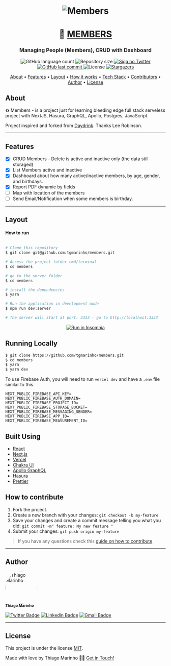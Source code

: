 <h1 align="center">
    <img alt="Members" title="#Members" src="./public/logo2.png" />
</h1>

<h1 align="center">
   🙋 <a href="#"> MEMBERS </a>
</h1>

<h3 align="center">
    Managing People (Members), CRUD with Dashboard
</h3>

<p align="center">
  <img alt="GitHub language count" src="https://img.shields.io/github/languages/count/tgmarinho/members?color=%2304D361">

  <img alt="Repository size" src="https://img.shields.io/github/repo-size/tgmarinho/members">

  <a href="https://www.twitter.com/tgmarinho/">
    <img alt="Siga no Twitter" src="https://img.shields.io/twitter/url?url=https%3A%2F%2Fgithub.com%2Ftgmarinho%2Fmembers">
  </a>
  
  <a href="https://github.com/tgmarinho/members/commits/master">
    <img alt="GitHub last commit" src="https://img.shields.io/github/last-commit/tgmarinho/members">
  </a>
    
   <img alt="License" src="https://img.shields.io/badge/license-MIT-brightgreen">
   <a href="https://github.com/tgmarinho/members/stargazers">
    <img alt="Stargazers" src="https://img.shields.io/github/stars/tgmarinho/members?style=social">
  </a>

  
</p>


<p align="center">
 <a href="#about">About</a> •
 <a href="#features">Features</a> •
 <a href="#layout">Layout</a> • 
 <a href="#how-it-works">How it works</a> • 
 <a href="#tech-stack">Tech Stack</a> • 
 <a href="#contributors">Contributors</a> • 
 <a href="#author">Author</a> • 
 <a href="#user-content-license">License</a>

</p>


## About

♻️ Members - is a project just for learning bleeding edge full stack serveless project with NextJS, Hasura, GraphQL, Apollo, Postgres, JavaScript.

Project inspired and forked from [Daydrink](https://github.com/leerob/daydrink/). Thanks 
Lee Robinson.

---

## Features

- [x] CRUD Members - Delete is active and inactive only (the data still storaged)
- [x] List Members active and inactive
- [x] Dashboard about how many active/inactive members, by age, gender, and birthdays.
- [x] Report PDF dynamic by fields
- [ ] Map with location of the members
- [ ] Send Email/Notification when some members is birthday.

---

## Layout



[](./show-app.gif)




#### How to run

```bash

# Clone this repository
$ git clone git@github.com:tgmarinho/members.git

# Access the project folder cmd/terminal
$ cd members

# go to the server folder
$ cd members

# install the dependencies
$ yarn

# Run the application in development mode
$ npm run dev:server

# The server will start at port: 3333 - go to http://localhost:3333

```
<p align="center">
  <a href="https://github.com/tgmarinho/members/blob/master/Insomnia_API_Membersjson.json" target="_blank"><img src="https://insomnia.rest/images/run.svg" alt="Run in Insomnia"></a>
</p>


## Running Locally

```bash
$ git clone https://github.com/tgmarinho/members.git
$ cd members
$ yarn
$ yarn dev
```

To use Firebase Auth, you will need to run `vercel dev` and have a `.env` file similar to this.

```
NEXT_PUBLIC_FIREBASE_API_KEY=
NEXT_PUBLIC_FIREBASE_AUTH_DOMAIN=
NEXT_PUBLIC_FIREBASE_PROJECT_ID=
NEXT_PUBLIC_FIREBASE_STORAGE_BUCKET=
NEXT_PUBLIC_FIREBASE_MESSAGING_SENDER=
NEXT_PUBLIC_FIREBASE_APP_ID=
NEXT_PUBLIC_FIREBASE_MEASUREMENT_ID=
```

## Built Using

-   [React](https://pt-br.reactjs.org/)
-   [Next.js](https://nextjs.org/)
-   [Vercel](https://vercel.com)
-   [Chakra UI](https://chakra-ui.com/)
-   [Apollo GraphQL](https://www.apollographql.com/docs/react/)
-   [Hasura](https://hasura.io/)
-   [Prettier](https://prettier.io/)



## How to contribute

1. Fork the project.
2. Create a new branch with your changes: `git checkout -b my-feature`
3. Save your changes and create a commit message telling you what you did: `git commit -m" feature: My new feature "`
4. Submit your changes: `git push origin my-feature`
> If you have any questions check this [guide on how to contribute](./CONTRIBUTING.md)

---

## Author

<a href="https://blog.rocketseat.com.br/author/thiago/">
 <img style="border-radius: 50%;" src="https://avatars3.githubusercontent.com/u/380327?s=460&u=61b426b901b8fe02e12019b1fdb67bf0072d4f00&v=4" width="100px;" alt="Thiago Marinho"/>
 <br />
 <sub><b>Thiago Marinho</b></sub></a> <a href="https://blog.rocketseat.com.br/author/thiago/" title="Rocketseat"></a>
 <br />

[![Twitter Badge](https://img.shields.io/badge/-@tgmarinho-1ca0f1?style=flat-square&labelColor=1ca0f1&logo=twitter&logoColor=white&link=https://twitter.com/tgmarinho)](https://twitter.com/tgmarinho) [![Linkedin Badge](https://img.shields.io/badge/-Thiago-blue?style=flat-square&logo=Linkedin&logoColor=white&link=https://www.linkedin.com/in/tgmarinho/)](https://www.linkedin.com/in/tgmarinho/) 
[![Gmail Badge](https://img.shields.io/badge/-tgmarinho@gmail.com-c14438?style=flat-square&logo=Gmail&logoColor=white&link=mailto:tgmarinho@gmail.com)](mailto:tgmarinho@gmail.com)

---

## License

This project is under the license [MIT](./LICENSE).

Made with love by Thiago Marinho 👋🏽 [Get in Touch!](Https://www.linkedin.com/in/tgmarinho/)



